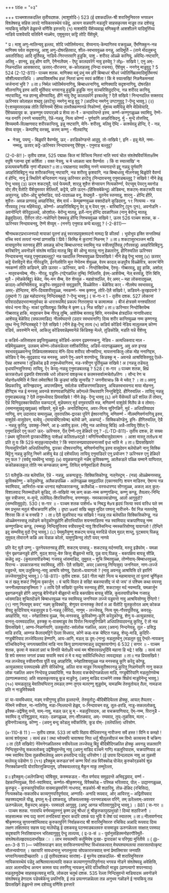 +++
title = "०३"

+++
पञ्चमशतकदल्लि तृतीयदशक. 
(माशुशोदि-) 
523 
(ई दशकदल्लि-श्री शरारिमुनिवररु भगवन्नन विश्लेषवन्नु सहिस लारदॆ नायिकावस्थॆयं पडॆदु, अत्यन सन्नयागि मडलूरि साहसकृत्यव माडुव तन्न दशॆयन्नु नायकियु सखिगॆ हेळुवन्तॆ वर्णिसि इरुत्तारॆ) 
(१) माशशोदि र्यॆशॆय्यवाझ् मणिक्कुत्तै आशशीलनॆ यादिमूर्त्तिय्य नाडिये पाशवॆयदि यतिविनै नाळ्मॆय, एशुमूरवर् कट्टि तोटि र्यॆशॆयुमॆ, 

" 
प्र। माशु अणु-मालिन्यवु इल्लद, शोदि ज्योतिर्मयनाद, शॆय्यनाय्-कॆम्पागिरुव वक्रवुळ्ळ, र्ऎमणिक्कुन-नन्न माणिक्य पर्वत सदृशनन्नु, आशु अणु-दोषरहितवाद, शील-स्वभाववुळ्ळ वनन्नु, आदिमूर्ति – (ताने मॊदलुबन्दु अवतरिसिद) आदि मूर्तियन्नु, नाडिये-निरन्तरवागि हुडुकि, पाशु - शरीरद ऒळ्ळॆ कानियू, अंवॆय्दि-नष्टवागि, अतिवु - ज्ञानवू, इन्नु क्षीण वागि, ऎनैनालैयम् - ऎष्टु कालदवरॆगॆ नावु इरुवॆवु ? तोp- सखिये !, एनु अम्-निन्ननदल्लि आसक्तराद, ऊरवर्-पौरजनर, क-कोलाहलवु (निन्दा वचनव), र्ऎशॆयुम् - ननगेनु माडुवुदु ? 
5 
524 
(2-12-811)- 
पञ्चम शतक. 
माणिक्या ममुं प्रभुं मम हरिं बिम्बाधरं श्रीधरं ज्योतिर्निम्रलमादिमूर्तिमनघं सौशील्यवारान्निधि । अष्याविशमस्थि हन्न! नितरां भ्राना स्वयं कर्शिता ! किं मे स्यात्सखि! निन्ननैकमनसां जर्जनानां भुवि ? ॥ 
ता॥ निर्मल ज्योतिर्मयनागियू, बिम्बाधरनागियू, माणिक्यादि सदृशनागियू, दोषरहित शीलनागियू इरुव आदि मूर्तियाद भगवानन्नु हुडुकि हुडुकि नानु सञ्चरिसिदुदरिन्द, नन्न शरीरद कानियू नष्टवायितु, नन्न ज्ञानवू क्षीणवायितु. हीगॆ नावु ऎष्टु कालदवरॆगॆ इरबल्लॆवु ? ऎलै सखिये ! निन्दनदल्लि सक्तराद ऊरिनवर कोलाहल शब्दवु (हरटॆयु) नमगेनु माडु वुदु ? (अदरिन्द नमगेनु उण्टागुवुदु ?-ऎन्दु भाववु.) 
(२) ऎ९शय्युमरवर्‌कम्र तोति यिनिनम्मॆ 
र्ऎशॆय्य तामरैक्कण्णनन्नॆ निकॊर्ण्णा, र्मुशय्य मामैयिन्नु मेनि मेलिवॆयादि, र्ऎशॆख्यवायुव क. ङ्कण्णुम 
पयप्पर्‌न्नवे 
प्र शॆय्य ता-रै - कन्दावरॆयन्तॆ इरुव, कर्ण्ण-कण्णुगळुळ्ळ स्वामियु, ऎण्णॆ-नन्न वनागि (ननगॆ भव्यवागि), ऎन्नॆ-नन्नन्नु, नित्य कॊर्ण्णा - पूर्णवागि अपहरिसिदनु. र्मु - मुन्दॆ तोरुत्तिद्द, शिय्यमामै-विलक्षणवाद शरीरकान्तियू, इन्नु नष्टवागि, मेनि- शरीरवू, मलिवु ऎम्दि - कार्श्यवन्नु हॊन्दि, ऎ - नन्न, शॆय्य वायुम् - कॆम्पागिद्द वस्त्रवू, करुम् कण्णु - नीलवागिद्द 
- नेत्रवू, पयप्पु - बिळुवरि वैवर्ण्यवु, ऊर्‌ - हरडिकॊण्डन्तॆ आदुवु. तो-सखिये !, इनि - इन्नु मेलॆ, नम्म-नम्मन्नु, ऊरवर् कट्टॆ-ऊरिनवर निन्दावचनवु र्ऎशॆयुम् - एनुमाड बल्लुदु? 

(2-0-8!! )- 
तृतीय दशक, 
525 
पद्माक्षः किल मां विजित्य नितरां भाति स्वयं चॊल संश्लेषविवर्जिता७स्मि वपुषि ग्लान्या दृशं कर्शिता । वक्त नेत्रयु, च मे धवळता चाव वैवर्ण्यतः । किं वा स्यात्सखि' नः प्रजल्पवचनैर्लोके नृणां मौड्यतः?॥ 
ता॥ पद्माक्षनाद स्वामियु ननगॆ भव्यनादन्तॆ इद्दु नन्नन्नु पूर्णवागि अपहरिसिबिट्टनु नन्न शरीरकान्तियू नष्टवागि, नन्न शरीरवू कृशवागि, नन्न बिम्बाधरवू नीलनेत्रवू बिळुपेरि वैवर्ण्य वं हॊन्दि, नानु ई स्थितिगॆ बन्दिरुवाग नन्नन्नु ऊरिनवर हरटॆयु (निन्दावचनवु एनुमाडबल्लुदु ? सखिये ! नीने हेळु ऎन्दु भाववु 
(३) ऊर्‌न शकटमुदै, पार्द फेयमलै, शार्‌न्नु शुवैत्त शॆन्सायन नित्यकॊर्ण्णा, पेर्‌न्सुम् पॆयर्‌नु मवनोड योर् 
तीर्‌ र्वॆतोटि र्यॆशॆयुमरवर 
शॆल्लिर्ले, 
कट्टॆये, 
प्रति ऊर्‌न-(हिंसिसबेकॆन्दु) ओडिबन्द, शकटम्-शकटरूपि याद असुरनन्नु, उदैत्त-ऒद्दु चूर्णमाडिद, पार्द-पादवळ्ळ वनु, वेय्दमुलै - पूतनॆय स्तनवन्नु, शार्‌नु - हॊन्दि हीरि, शुवैत्त- अवळ प्राणवन्नु अपहरिसिद, शॆम् वार्य - कॆम्पुबण्णवुळ्ळ वक्तदॊडनॆ कूडिदवनु, १९ नित्यय्य - नन्न गौरववन्नु (नन्न महिमॆयन्नु), कॊर्ण्णा- अपहरिसिबिट्टनु वेर् न्नु म् वॆयर् नुम् - बारिबारिगू (पुनः पुनः), अवनोडनि - अवनॊन्दिगॆ सेरिदुदल्लदॆ, ओर्‌शोल्- बेरॊन्दु मातन्नू, इर्ले-नानु हॊन्दि दवळागिल्ल (नानु बेरॊन्दु मातन्नू हेळुवुदिल्ल). र्ऎतीर्‌न तोट-नन्नॊन्दिगॆ ऐक्यवन्नु हॊन्दि निश्चयवुळ्ळ सखिये !, ऊरव‌ 
526 
पञ्चम शतक, 
क - ऊरिनवर निन्दावचनवु, ऎण्णॆ शॆय्युम् - (ननगॆ) एनुमाड 
कप्पॆ 
बल्लुदु ? 
(-2-811)— 

श्रीनाथकटप्रभञ्जनपदो मायाकां पूतनां हन्नुं स्वरसप्रयुक्तवदनो मामद्य हि कीतर्वा । भूयोभूय इक्ति सन्ततिमहं वच्चि स्वयं तत्परां नान्यां प्राणसखि ! प्रिये ! किमिह मे कुराणां 
निन्ननम् ? ॥ 
ता॥ शकटासुरभञ्जन माडि मायापूतनॆय स्तनवन्नु हीरि अवळन्नु कॊन्द बिम्बाधरनाद स्वामियु नन्न स्त्रीत्वपूर्तियन्नु (गौरववन्नु) अवहरिसिबिट्टनु. बारिबारिगू अवनॊडनॆ संश्लेष माडिद मातन्नु बिट्टु बेरॆ ऒन्दु मातन्नू नानु हेळलारॆनु, हीगिरुवल्लि ऊरिनवर निन्दावचनवु नन्नन्नु एनुमाडबल्लुदु? नन्न पक्षदल्लि निश्चयवुळ्ळ प्रियसखिये ! नीने हेळु ऎन्दु भाववु 
(४) ऊरवर्‌ कट्टॆ यॆरुविट्टनॆ शॆल् नीर्रपडुत्ति, ईरनॆलवित्ति मुत्त नॆप्पॆरुम शॆयुळ्ळ, वेरम‌ कादल् कडपुरैय विळ्ळॆवित्र, कारम‌'मॆनि नमकर्ण्ण तोति कडियने, 
प्रति ऊरवर – ऊरिनवर, कप्पॆ - निन्दोक्तियॆम्ब, ऎरुवु- गॊब्बरवन्नु, इट्टु हाकि, अशोल् - मातृवचनवॆम्ब, नीर्- नीरन्नु, पडुत्ति-(गद्दॆगळल्लि तुम्बि) निल्लिसि, ईरम्-आशॆयॆम्ब, नॆल् बत्तवन्नु, ऎत्ति बित्ति, मुलै - (मॊळकॆबिट्टु) बॆळॆद, नॆम्-मन सैम्ब, वॆरु शॆय्युळ - महाक्षेत्रदल्लि, वेर् अमर् – महा लोकवादवुळ्ळ, कादल्-अभिनिवेशवन्नु, कडुरैय-समुद्रदन्तॆ समृद्धवागि, विळ्ळॆवित्त - बॆळॆसिद कार् - नीलमेघ स्वभाववन्नु, अमर्- हॊन्दिरुव, मेनि-दिव्यशरीरवुळ्ळ, नमकर्ण्ण- नम्म कृष्णनु, तोरि-ऎलै सखिये !, कडियने-कूरहृदयनो ? (लुब्दनो ?) (इह महोदारनन्नु निन्दिसबहुदो ?-ऎन्दु भाववु.) 
( स-गा-र 1 - 
तृतीय दशक. 
527 
लोकानां परिवाददोहदभरान्मातुर्वचद कं धारारूपमिदं प्रकल्प नितरामुप्पा च कामात्मक । बीजं क्षेत्रसमे मनश्यतितरां संवर्ध नाना विधु- माकां पूरयितामृुदः किमिह मे कृष्ण ६३ निन्न सखि?॥ 
ता॥ ऊरिनवर निन्दोक्तियॆम्ब गॊब्बरवन्नु हाकि, मातृवचन वॆम्ब नीरन्नु तुम्बि, आशॆयॆम्ब बत्तवन्नु बित्ति, मनस्सॆम्ब क्षेत्रदल्लि नानाविधवाद आशॆयन्नु बॆळॆसिद (सफलमाडिद) नीलमेघदन्तॆ (उदार स्वभावनागि) दिव्य शरीर कान्तियुळ्ळ नम्म कृष्णनन्नु लुब्ध नॆन्दु निन्दिसबहुदे ? ऎलै सखिये ! (नीने हेळु-ऎन्दु तात्प 
(५) कडिर्य कॊडिर्य नॆडिय मालुलकम् कॊण्ण वडिर्य, अवरुमेनि मार्य, आकिलु कॊडियवन्नॆइमवनॆन्नॆ किडिक्कु मॆल्ले, तुडिकॊळि, मडति यन्नॆ र्यॆशॆय्यु 

प्र कडिर्य-अतिसाहस प्रवृत्तियुळ्ळवन्नु कॊडिर्य-अत्यन दृढमनस्कनु, नॆडिय - अत्यधिकवाद माल - महिमॆयुळ्ळवनु, उलकम्‌ कॊण्ण-लोकवन्नॆल्ला वशीकरिसिद, अडिर्य-पादगळुळ्ळवनु, अवु अरु इन्तह स्वभाववुळ्ळवनॆन्दु तिळियलशक्यवाद मेनि-दिव्य शरीरद सौन्स्रदिन्द, मायत्तनाकिलु-लोक मोह ननागिद्दरू, कॊडिय ऎ नॆम्-सुदृढवाद नन्न मनस्सु, अवने ऎनु-अवने शरणवॆन्दु, किडक्कु म् - अवनन्ने आश्रयिसिरुवुदु ऎल्ले-ऎन्नह आश्चय्य ! तुडिकॊळ् इडै तनुमध्यॆयागिरुव, मड-स्त्रीगुण पूर्तियुळ्ळ सखिये ! अ (नन्नन्नु तडॆयलु वृधायत्निसुत्तिरुव) तायियु, ऎ९ कॆय्यु-नन्नन्नु एनुमाडबल्लळु ? 
528 
( स-गार ॥ 
पञ्चम शतक, 
क्षिप्रं कारकरो७यं दृढमति र्वश्वरक्कॆ धरो लोकानां वशकृच्च व कतमस्सर्वात्मचेतो७तिगः । सौन्द रेण च मोहनो७यमिति मे चित्तं तमेवाश्रितं किं कुड्यां सखि सुन्वरीह ? जननीवाचा७ किं मे भवेत् ? । 
ता॥ अवनु क्षिप्रकारियु, करिनहृदयनु, अपारमहिमनु, सर्वलोक वशीकरणमाडिदवनु, अचिन्नस्वभावनाद माया मोहननु. हीगिद्दरू नन्न ई मनस्सु अवनन्ने शरणवन्नागिहॊन्दि अऎनल्ले स्थिरवागि निन्तुबिट्टिदॆ. हीगिरुवल्लि - तायियु नन्नन्नु एनुमाडबल्लळु ? ऎलै तनुमध्यॆयाद प्रियसखिये ! नीने हेळु- 
ऎन्दु भाववु 
(६) अनॆ र्यॆसॆय्यर्लॆ ऊर्रॆ शल्लि र्लॆ 
तोमार्, 
ऎन्नॆ यिनियुदक्कात्रॆयल्लि यकप्पर्ट्स्, मुन्नॆयमरर् मुर्द वणुवरापति मन्न, मणिवर्ण्ण वाशुदेर्व मिलैय ळे 
व तोमार्- (समानसुखदुःखवुळ्ळ) सखियरे, मुन्नॆ 
मुन्नै- अनादिसिद्दरुद, अवर‌-नित्य सूरिगळिगॆ, मुर्द - अधिपतियादव नागियू, वण् उदारवाद सम्पत्तुळ्ळ, तुवरापतिम-द्वारका पुरिगॆ ईश्वरनागियू, मणिवर्ण्ण - नीलमणिवर्णनागियू इरुव, वाशुदेर्व-वासुदेवन, वल्वॆयु -(मायाचेष्टितवॆम्ब) बलॆयॊ ळगे, अकप्पर्ट्‌ - सिक्किकॊण्डॆनु, इनि- हीगिरुवल्लि, ऎन्नै - नन्नन्नु कुरितु, उवक्कु-निमगॆ, आ इ-आशॆयु इल्ल. (नीवु नन्न आसॆयन्नु बिडि) अन्नै-तायियु ऎंशॆल् ऎ-एनुमाडिदरॆ एनु फल? ऊर्- ऊरिनवरु, र्ऎल् ऎण्णॆ-एनु हेळिदरॆ एनु ? 
-(L-TD-811)- 
तृतीय दशक, 
हे! सख्यः ! प्रथम सूरिसरणे द्वारकाधीशितुः पाशे७हं कलिता७स्ट्हो ! मणिनिभश्रीवासुदेवात्मनः । आशा मास्तु ततो७त्र मां प्रति तु वः किं 
529 
मातृकृत्याद्भवेत् ? किं स्यारजनप्रवादवचनात्सर्वं वृधा भाति मे ॥ 
ता॥ प्रियसखियरे! नित्यसूरिगळिगॆ अधिपतियागियू, द्वारका धीश्वरनागियू, मणिवर्णनागियू इरुव वासुदेवन बलॆयॊळगॆ नानु सिक्कि बिट्टॆनु नन्नन्नु कुरितु निमगॆ आशॆयु बेड (ई दशॆयल्लि) तायियु एनुमाडिदरॆ एनु प्रयोजन ? ऊरिनवरु एनु हेळिदरॆ एनु फल ? (सर्ववू व्यर्थवॆन्दु भाववु) 
(७) वयुळकप्पडुत्तॆ 
नन्नॆम् कूविक्कण्णु, 
आलैकडलॆ पळ्ळि यम्मानै याप्पिरात, ककॊळकल्‌कुल् तोति नम कण्कळाल् कण्णु, तियिल् वर्णवुमाडिलो तैयला‌मु 

51 वलैयुळि-तन्न बलॆयल्लि, ऎन्नॆ - नन्नन्नु, अकप्पडुत्तु- सिक्किसिकॊण्डु, नल्‌नॆस्ट्रम् - (नन्न) ऒळ्ळेमनस्सन्नु, कूविक्कॊण्णु - करॆदुकॊण्डु, अलैकडपळ्ळि - अलॆगळुळ्ळ समुद्रदल्लि (एकानवागि) शयन माडिरुव, ऎमान्य नन्न स्वामियाद, आभिर्रात-चक्र धरनाद महोपकारकनन्नु, कलैकॊळ् – वस्त्रधारणद सॊगसुळ्ळ, अकल् अल् कुल्-विशालवाद नितम्मदॊडनॆ कूडिद, तो-सखिये! नम् कण् कळा-नम्म कण्णुगळिन्द, कण्णु कण्डु, तैयलार्-निन्दि सुव स्त्रीजनर, म-मुन्दॆ, तलॆयिल्-शिरस्सिनिन्द, वणण्णवुम्- नमस्कारमाडोणवु, 
आलो आगुवुदो? (सम्भविसुवुदो). 
530 
( स-गार ॥ - 
पञ्चम शतक 
पाशॆर्मा० च निबद्ध मे७त्र हृदयं जित्या स्वयं वारिध यते स्म मम प्रभुस्त मतुलं श्रीचक्रपाणिं हरिम् । दृष्टा ७७वां सखि चक्षुव मुदित पश्यत्तु नारीजने- पैवं निन्न नतत्परेषु शिरसा किं तं च वनवहि ? । 
ता॥ ऎलै सुन्नरियाद नन्न सखिये ! नन्नन्नु तन्न बलॆयल्लि सिक्किसिकॊण्डु, नन्न ऒळ्ळॆमनस्सन्नू तन्नॊडनॆ करॆदुकॊण्डुहोगि क्षीराभियल्लि शयनमाडिरुव नन्न स्वामियाद चक्रपाणियन्नु नम्म कण्णुगळिन्द कण्डु, (नम्मन्नु) निन्दिसुत्तिरुव स्त्रीयरमुन्दॆ नावु शिरस्सिनिन्द नमस्करिसोणवु यावागलो ! (ऎन्दिगॆ इदु सम्भविसु वुदो ऎन्दु भाववु.) 
(८) पेम्‌मुलैयुण्णु शकटम् पायन्नु 
मरुदिडॆ 
पोदम् मुदल् शाय्तु, पुट्बवाय् पिळन्नु 
तूमुवल् तॊवारानै 
कळि अव 
यॆन्नाळ कॊलो, यामुणुकिनदु तोटी ययर्‌ नाणवे 

प्रति वेट्‌ मुलै उण्णु - पूतनॆयस्तनवन्नु हीरि, शकटम् पाय्सन्नु - शकटवन्नु मर्दनमाडि, मरुदु इडैफोम् - यमळा र्जुन वृक्षगळनडुवॆ होगि, मुदल् शाय्तु-बेरु कित्तु बीळुवन्तॆ माडि, पुळ् वाय् पिळन्नु - बकपक्षिय बायन्नु सीळि, कळॆदु अट्ट- (कुवलयापीडनॆम्ब) गजवन्नु ध्वंसमाडिद, तूमुुवल् – शुचि स्मितवुळ्ळ, तॊण्णॆवाय्-बिम्बाधरवुळ्ळ, पिरान्य - उपकारकनाद स्वामियन्नु, तोरि- ऎलै सखिये!, 
अयर् (अवनन्नु निन्दिसुव) जननियरु, नाण-लज्जॆ पडुवन्तॆ, याम् उलुकिनदु-नावु आश्रयि सोणवु, ऎन्नालो~यावागलो ? (नावु अवनन्नु आश्रयिसि दरॆ इवरिगॆ लज्जॆयागुवुदॆन्दु भाववु.) 
(-18-811)- 
तृतीय दशक. 
581 
गीता महो! नित्य च महामायाय्तु तां पूतनां चूर्णिकृत च तं खलु शकटं निर्मूल्य वृकार्जुन् । वं चापि विदार हे सखि! बकस्यासीद्द जं यो जय' तं पश्चिम कथा वयस्सु जननीलज्ञावहासृस्मिता ? ॥ 
तायि ऎलै सखिये! पूतनॆय स्तनवन्नु हीरि, शकटासुर मर्द नवम्माडि, यमळार्जुन वृक्षगळनडुवॆ होगि अवुगळु बेरिनॊडनॆ बीळुवन्तॆ माडि बकपक्षिय बायन्नु सीळि, कुवलयापीडनॆम्ब गजवन्नु ध्वंसमाडिद शुचितदॊडनॆ बिम्बाधरवुळ्ळ नन्न स्वामियन्नु जननियरु लज्जॆ पडुवन्तॆ नावु आश्रयिसोणवु ऎन्दिगो ! 
(९) नाणु नित्ययुम् कवर्' 
नन्नम् 
कूविक्कॊट्टु, 
शेणुयर वानरुक्कु तेवर्रा त आ र्यॆतोटि युलकुतोरल 
आम् 
कोकळ शॆयदु कुदिरियाय् मडलूर्‌दुम 
प्र ऎ-नन्नन्नु (सेरिद), नाणुम् - लज्जॆयन्नू, नित्य युम्-गौरवपूर्तियन्नू, कवर्‌न्नु-अपहरिसि, नल् - स्नेहातिशय वुळ्ळ, नॆम्-मनस्सन्नू, कूविकॊण्णु-कूगि करॆदुकॊण्डु, शेणु य‌-अत्युन्नतवाद, वानत्तु-परमवददल्लि, इरुक्कु म्-वासमाडुव तेव पिर्रात नित्यसूरिगळिगॆ अधिपतियादवनन्नु कुरितु, ऎ तो 
नन्न प्रियसखिये !, आण्य-निन्नाणॆयागि, उलकुतोट-सर्वलोक गळल्लि, अलर् (अवन) निन्दनॆयन्नु, तूल - प्रसिद्ध माडि हरडि, आम्नन्न कैलादमट्टिगॆ ऎल्ला विधवाद, कोणॆ कळ्-वक्र चेष्टित गळन्नू, शॆय्दु-माडि, कुदिरि-गण्डुबीरियाद लज्जॆयिल्लद हॆण्णागि, आय-आगि, मडल् ऊ‌ दुम्-(नानु) मडलूरुवॆनु (मडलूरु वुदु ऎन्दरॆ-नायकनु पञ्चिसिदनॆन्दु जगत्पख्यातियं माडि नाय कियु प्राणत्यागमाडलु उद्युक्तयागोण) 
6 
532 
( सगार ॥ - 
पञ्चम शतक, 
कृत्वा मे सकलां प्रवां च विनतिं चेतो७पि भव्यं मम श्रीशरवरप्रभुर्दिवि महाना हि भद्रे ! सखि । सत्यं त्वां हि शपे समस्त जगतां प्रख्या सयामि स्वयं तं मे व मद्य सर्वविधिभिर्धष्टा त्ववद्यावहा ॥ 
ता॥ नन्न प्रियसखिये ! नन्न लज्जॆयन्नू स्त्रीत्वगौरव पूर्ति यन्नू अपहरिसि, स्नेहातिशयवुळ्ळ नन्न मनस्सन्नू कूगि करॆदु कॊण्डु, अत्युन्नतवाद परमपदक्कॆ होगि सेरिकॊण्डु, अल्लि वास माडुव नित्यसूरीश्वरनन्नु कुरितु निन्नाणॆयागि नानु सकल लोक गळल्लि अवन निन्दॆयन्नु प्रख्यापिसि, नन्न कैलाद वक्रचेष्टॆगळन्नॆल्ला माडि, गण्डुबीरियागि मडलूरोणवॆम्ब (प्राणात्मकवाद) अति साहसकृत्यवन्नू कूड माडुवॆनु. (अवनु माडिद वञ्चनॆगॆ तक्क शिक्षॆयं माडुवॆनॆन्दु भाववु.) 
(१०) यामडलूर्‌न्नु मॆवातियप्पिरानु 
तमडल् तण्ण तुण्‌य मलर्‌ण्णु 
शूडुवोम्, 
यामडम्मि तॆरुवुतोयल् तैला‌, नामडजा प्रति न नाडुमिरैक्कवे 

प्र! या-यावविधवाद, मडम् स्त्रीगुणवू इल्लि इल्लदन्तॆ, तॆरुवुतोटु-बीदिबीदियॆल्ला हॊक्कु, आयल् तैयलार् - नॆरॆमनॆ स्त्रीयरु, ना-नालिगॆयु, मडा-निल्लदन्तॆ हेळुव, प-निन्दावचन वन्नु, तूल-हरडि, नाडु-सकललोकवू, इरैक्क-उद्वेषिसु वन्तॆ, याम्-नावु, मडल् ऊर् न्नु म् - मडलूरियादरू, आ यचक्रपाणियाद, ऎम्-नम्म, पिरानुडै - स्वामिय तू परिशुद्धवाद, मडल्- दळगळुळ्ळ, तण्-शीतळवाद, अम्- रम्यवाद, तुय्-तुळसिय, मलर् - हूविनगॊञ्चलन्नु, कॊण्णु - (अवनु बन्दु कॊडलु स्वीकरिसि, कूड वोम्- (तलॆयल्लि) धरिसोण. 

(x-110-8 11 ) — 
तृतीय दशक. 
533 
लां चापि विहाय वीधिसरनन्नु नारीजना सर्वॆ हस्त ! विनि व कमहो ! काव्यं शपेयुरथा । सत्यं हन्न ! तथा भवेयमपि चावाश्रया निपा धर्तुं श्रीतुलसीग्रजं मम विभोः काव्यस्य वै चक्रिणः ॥ 
ता (ऎलै सखिये!) नॆरॆमनॆगळल्लिरुव स्त्रीयरॆल्ला लज्जॆयन्नु बिट्टु बीदिबीदिगळल्लि हॊक्कु अवनन्नु सन्नतवागि निन्दिसुवन्तॆयू सकललोकवू उद्वेषिसुवन्तॆयू नावु (अवनु माडिद वञ्चनॆ गागि) मडलूरियादरू, चक्रपाणियाद आ नम्म स्वामिय दिव्य तुळसीमालॆयन्नु अवन हस्तदिन्द पडॆदु धरिसोण ! (ई उपाय दिन्दलादरू नावु आ तुळसी मालॆयन्नु पडॆयोण !) 
(११) इरैक्कुम् करुडल'वर्ण कण्ण पिर्रा तन्न 
विरैक्कॊळ् पॊजॆल् कुरुकॊर्‌डकोर्प शून्न निरक्कॊळनादि योरायिरत्तुळिप्पत्तुम्, उरैक्कवल्लार्‌न्नु मैकुन माकु‌ 
तम्मूरॆल्ला, 

प्र॥ इरैक्कुम्-(अलॆगळिन्द) घोषिसुव, करुमकडल् - नील वर्णवाद समुद्रदन्तॆ अभिवृद्धवाद, वर्ण्ण - देहकान्तियुळ्ळ, पिर्रा-स्वामियाद, कर्ण्णत-श्रीकृष्णनन्नु, विरैक्कॊळ् – परिमळ भरितवाद, पॊल् - उद्यानगळुळ्ळ, कुरुकूर् - कुरुकापुरियल्लि वासमाडुववरिगॆ नाधनाद, शडकोर्प-श्री शठारियु, तॊन्न-हेळिद (रचिसिद), नित्यक्कॊळ्-सकलविध काव्यगुणपरिपूर्णवाद, अण्णादि- अनादि रूपवाद, ओर् आयिरत्तु – अद्वितीयवाद सहस्रपद्यमालॆ यॊळु, इप्पत्तु म्-ई दशकवन्नु, उरैकवल्लाक्कु-परनमाडबल्ल वरिगॆ, तम् ऊरॆल्लाम्-अवरवर ऊरुगळॆल्ला, वैकुस्टम् आकुम्- परमपदवे आगुवुवु. (अष्टु आनन्न भरितवागुवुदॆन्दु भाववु.) । 
881 
( स-गार ॥ - 
पञ्चम शतक. 
गारावधि वर्णमच्युतननुं कृष्ण प्रभुं श्रीधरं तुं श्रीकुरुकापुरप्रभुरहो ! दिव्यां शठारिजगौ । साहसात्मक रम्य पद्य सरणं तनदिरूपां शुभार कदरि दशकं पठ भुवि ये तेषां पदं स्यातरम् ॥ 
ता॥ नीलावर्णनाद श्रीकृष्णनन्नु सुगवनशोभितवाद कुरुकापुरिगॆ निर्वाहकराद श्री शरारिमुनिवररु रचिसिद अन्नादि रूपवाद दिव्य लक्षण लक्षितवाद सहस्र पद्य मालॆयॊळु ई दशकवन्नु पठनमाडबल्लवरु वासमाडुव ऊरुगळॆल्ला साक्षात् परमपद सदृशवागि निरतिशयानन भरितवागुवुवु ऎन्दु तात्पय्य, 
( द्र-उ-सं ॥ - 
पूर्वानुसंहितमनोहरगौरिमूर्तॆ- 
संश्लेषलोलहृदयदलाभखिन्न ः । लाभ स्वयतमपि कर्तुमियेष दुःखा- 
द्वारादकां च परिगृह्य मुरितीये ॥ 
( @-en-3-8 11 )— 
ज्योतिरूपाङ्ग कात् सरसिजनयनानिष्ट विध्वंसकत्वात् मेघघश्यामलत्या तसरसतयोत्कृष्ट सौलभ्ययोगात् । रक्षायारि सावधानात्तु भगतनुतया सोपकारास्त्रवात् सनां प्रेमातिमात्रर जनयति भगवानित्यवादीच्छतारिः ॥ 
(ई तृतीयदशकद सारांश)- 
ई मूरनॆय दशकदल्लि- श्री शरारिमुनिवररु नायिकावस्थॆयं पडॆदु आश्रितवात्सल्यादि सकल कल्याणगुणपरिपूर्णनाद भगवन्न नॊडनॆ संश्लेषवन्नु अवेक्षिसि, अदर अलाभदिन्द अत्यन कामस याद तरुणियु नायकनु बरॆदॆ वञ्चिसिदरॆ माडुव (प्राणत्यागो शपरनवाद) मडलूरुवुदॆम्ब साहसकृत्यवन्नु माडि, लोकदव 
चतुर्थ दशक. 
535 
रॆल्ला निन्दिसुवन्तॆ माडियादरू अवनॊडनॆ संश्लेषवन्नु हेगादरू पडॆयबेकॆन्दु प्रयत्निसि, ई तन्न प्रयत्नगळन्नॆल्ला तन्न अनुभव गळॊडनॆ ई नायकियु तन्न प्रियसखिगॆ हेळुवन्तॆ तम्म दशॆयन्नु वर्णिसि इरुत्तारॆ 
